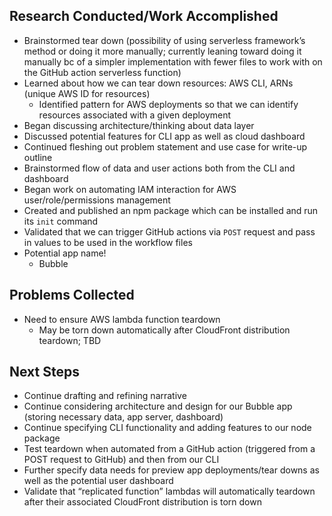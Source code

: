 ## Research Conducted/Work Accomplished
  - Brainstormed tear down (possibility of using serverless framework’s method or doing it more manually; currently leaning toward doing it manually bc of a simpler implementation with fewer files to work with on the GitHub action serverless function)
  - Learned about how we can tear down resources: AWS CLI, ARNs (unique AWS ID for resources)
    - Identified pattern for AWS deployments so that we can identify resources associated with a given deployment
  - Began discussing architecture/thinking about data layer
  - Discussed potential features for CLI app as well as cloud dashboard
  - Continued fleshing out problem statement and use case for write-up outline
  - Brainstormed flow of data and user actions both from the CLI and dashboard
  - Began work on automating IAM interaction for AWS user/role/permissions management
  - Created and published an npm package which can be installed and run its  `init` command
  - Validated that we can trigger GitHub actions via `POST` request and pass in values to be used in the workflow files
  - Potential app name!
    - Bubble

##  Problems Collected
- Need to ensure AWS lambda function teardown
	- May be torn down automatically after CloudFront distribution teardown; TBD

## Next Steps
- Continue drafting and refining narrative
- Continue considering architecture and design for our Bubble app (storing necessary data, app server, dashboard)
- Continue specifying CLI functionality and adding features to our node package
- Test teardown when automated from a GitHub action (triggered from a POST request to GitHub) and then from our CLI
- Further specify data needs for preview app deployments/tear downs as well as the potential user dashboard
- Validate that “replicated function” lambdas will automatically teardown after their associated CloudFront distribution is torn down
